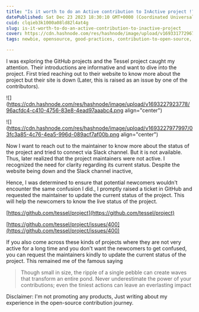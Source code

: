 ```yaml
---
title: "Is it worth to do an Active contribution to InActive project !?!?"
datePublished: Sat Dec 23 2023 18:30:10 GMT+0000 (Coordinated Universal Time)
cuid: clqieb3k1000a08ld82l4at4g
slug: is-it-worth-to-do-an-active-contribution-to-inactive-project
cover: https://cdn.hashnode.com/res/hashnode/image/upload/v1693317729679/66c664dd-484b-4d39-b14f-2d2cc84d43dc.png
tags: newbie, opensource, good-practices, contribution-to-open-source, good-first-issue

---
```


I was exploring the GitHub projects and the Tessel project caught my attention. Their introductions are informative and want to dive into the project. First tried reaching out to their website to know more about the project but their site is down (Later, this is raised as an issue by one of the contributors).

![](https://cdn.hashnode.com/res/hashnode/image/upload/v1693227923778/96acfdc4-c410-4756-83e8-4ead97aaabc4.png align="center")

![](https://cdn.hashnode.com/res/hashnode/image/upload/v1693227977997/03fc3a85-4c76-4ea5-996d-089acf7af00b.png align="center")

Now I want to reach out to the maintainer to know more about the status of the project and tried to connect via Slack channel. But it is not available. Thus, later realized that the project maintainers were not active. I recognized the need for clarity regarding its current status. Despite the website being down and the Slack channel inactive,

Hence, I was determined to ensure that potential newcomers wouldn't encounter the same confusion I did., I promptly raised a ticket in GitHub and requested the maintainer to update the current status of the project. This will help the newcomers to know the live status of the project.

[https://github.com/tessel/project](https://github.com/tessel/project)

[https://github.com/tessel/project/issues/400](https://github.com/tessel/project/issues/400)

If you also come across these kinds of projects where they are not very active for a long time and you don't want the newcomers to get confused, you can request the maintainers kindly to update the current status of the project. This remained me of the famous saying

> Though small in size, the ripple of a single pebble can create waves that transform an entire pond. Never underestimate the power of your contributions; even the tiniest actions can leave an everlasting impact

Disclaimer: I'm not promoting any products, Just writing about my experience in the open-source contribution journey.